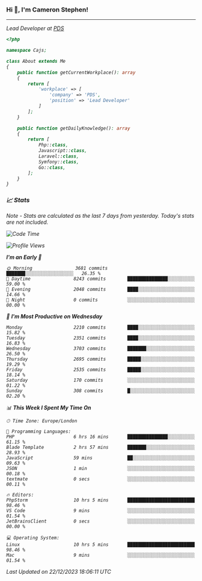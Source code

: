### Hi 👋, I'm Cameron Stephen!
<hr>
<p><em>Lead Developer at <a href="https://prindatasolutions.co.uk">PDS</a></p>


```php
<?php

namespace Cajs;

class About extends Me
{
    public function getCurrentWorkplace(): array
    {
        return [
            'workplace' => [
                'company' => 'PDS',
                'position' => 'Lead Developer'
            ]
        ];
    }

    public function getDailyKnowledge(): array
    {
        return [
            Php::class,
            Javascript::class,
            Laravel::class,
            Symfony::class,
            Go::class,
        ];
    }
}
```

### 📈 Stats
<p><em>Note - Stats are calculated as the last 7 days from yesterday. Today's stats are not included.</em></p>


<!--START_SECTION:waka-->
![Code Time](http://img.shields.io/badge/Code%20Time-3%2C644%20hrs%2014%20mins-blue)

![Profile Views](http://img.shields.io/badge/Profile%20Views-0-blue)

**I'm an Early 🐤** 

```text
🌞 Morning                3681 commits        ███████░░░░░░░░░░░░░░░░░░   26.35 % 
🌆 Daytime                8243 commits        ███████████████░░░░░░░░░░   59.00 % 
🌃 Evening                2048 commits        ████░░░░░░░░░░░░░░░░░░░░░   14.66 % 
🌙 Night                  0 commits           ░░░░░░░░░░░░░░░░░░░░░░░░░   00.00 % 
```
📅 **I'm Most Productive on Wednesday** 

```text
Monday                   2210 commits        ████░░░░░░░░░░░░░░░░░░░░░   15.82 % 
Tuesday                  2351 commits        ████░░░░░░░░░░░░░░░░░░░░░   16.83 % 
Wednesday                3703 commits        ███████░░░░░░░░░░░░░░░░░░   26.50 % 
Thursday                 2695 commits        █████░░░░░░░░░░░░░░░░░░░░   19.29 % 
Friday                   2535 commits        █████░░░░░░░░░░░░░░░░░░░░   18.14 % 
Saturday                 170 commits         ░░░░░░░░░░░░░░░░░░░░░░░░░   01.22 % 
Sunday                   308 commits         █░░░░░░░░░░░░░░░░░░░░░░░░   02.20 % 
```


📊 **This Week I Spent My Time On** 

```text
🕑︎ Time Zone: Europe/London

💬 Programming Languages: 
PHP                      6 hrs 16 mins       ███████████████░░░░░░░░░░   61.15 % 
Blade Template           2 hrs 57 mins       ███████░░░░░░░░░░░░░░░░░░   28.93 % 
JavaScript               59 mins             ██░░░░░░░░░░░░░░░░░░░░░░░   09.63 % 
JSON                     1 min               ░░░░░░░░░░░░░░░░░░░░░░░░░   00.18 % 
textmate                 0 secs              ░░░░░░░░░░░░░░░░░░░░░░░░░   00.11 % 

🔥 Editors: 
PhpStorm                 10 hrs 5 mins       █████████████████████████   98.46 % 
VS Code                  9 mins              ░░░░░░░░░░░░░░░░░░░░░░░░░   01.54 % 
JetBrainsClient          0 secs              ░░░░░░░░░░░░░░░░░░░░░░░░░   00.00 % 

💻 Operating System: 
Linux                    10 hrs 5 mins       █████████████████████████   98.46 % 
Mac                      9 mins              ░░░░░░░░░░░░░░░░░░░░░░░░░   01.54 % 
```


 Last Updated on 22/12/2023 18:06:11 UTC
<!--END_SECTION:waka-->
